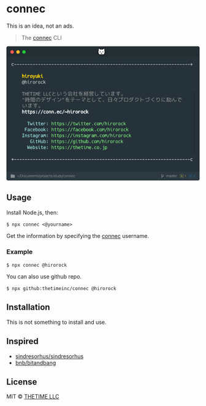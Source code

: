# connec

This is an idea, not an ads.

> The [connec](https://conn.ec/) CLI

<img src="screenshot.png" width="700">

## Usage

Install Node.js, then:

```shell
$ npx connec <@yourname>
```

Get the information by specifying the [connec](https://conn.ec/?ref=github) username.

### Example

```shell
$ npx connec @hirorock
```

You can also use github repo.

```shell
$ npx github:thetimeinc/connec @hirorock
```

## Installation

This is not something to install and use.

## Inspired

- [sindresorhus/sindresorhus](https://github.com/sindresorhus/sindresorhus)
- [bnb/bitandbang](https://github.com/bnb/bitandbang)

## License

MIT © [THETIME LLC](https://thetime.com/?ref=thetimeinc/connec)
